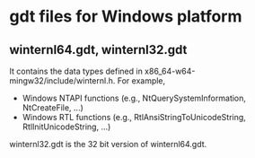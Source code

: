 # gdt files for Windows platform

## winternl64.gdt, winternl32.gdt

It contains the data types defined in x86_64-w64-mingw32/include/winternl.h. For example,

- Windows NTAPI functions (e.g., NtQuerySystemInformation, NtCreateFile, ...)
- Windows RTL functions (e.g., RtlAnsiStringToUnicodeString, RtlInitUnicodeString, ...)

winternl32.gdt is the 32 bit version of winternl64.gdt.
